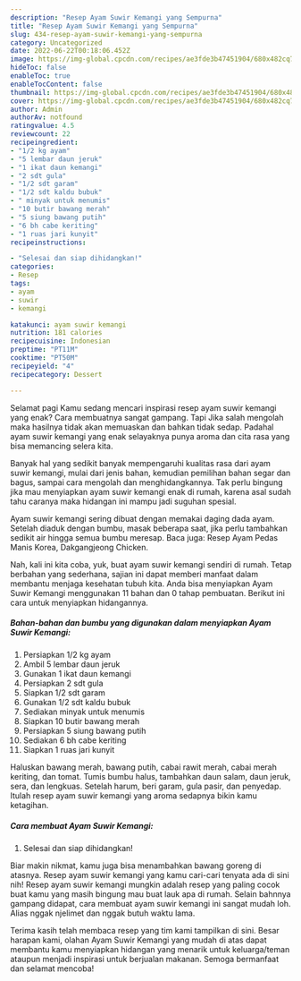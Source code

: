 ```yaml
---
description: "Resep Ayam Suwir Kemangi yang Sempurna"
title: "Resep Ayam Suwir Kemangi yang Sempurna"
slug: 434-resep-ayam-suwir-kemangi-yang-sempurna
category: Uncategorized
date: 2022-06-22T00:18:06.452Z
image: https://img-global.cpcdn.com/recipes/ae3fde3b47451904/680x482cq70/ayam-suwir-kemangi-foto-resep-utama.jpg
hideToc: false
enableToc: true
enableTocContent: false
thumbnail: https://img-global.cpcdn.com/recipes/ae3fde3b47451904/680x482cq70/ayam-suwir-kemangi-foto-resep-utama.jpg
cover: https://img-global.cpcdn.com/recipes/ae3fde3b47451904/680x482cq70/ayam-suwir-kemangi-foto-resep-utama.jpg
author: Admin
authorAv: notfound
ratingvalue: 4.5
reviewcount: 22
recipeingredient:
- "1/2 kg ayam"
- "5 lembar daun jeruk"
- "1 ikat daun kemangi"
- "2 sdt gula"
- "1/2 sdt garam"
- "1/2 sdt kaldu bubuk"
- " minyak untuk menumis"
- "10 butir bawang merah"
- "5 siung bawang putih"
- "6 bh cabe keriting"
- "1 ruas jari kunyit"
recipeinstructions:

- "Selesai dan siap dihidangkan!"
categories:
- Resep
tags:
- ayam
- suwir
- kemangi

katakunci: ayam suwir kemangi 
nutrition: 181 calories
recipecuisine: Indonesian
preptime: "PT11M"
cooktime: "PT50M"
recipeyield: "4"
recipecategory: Dessert

---
```



Selamat pagi Kamu sedang mencari inspirasi resep ayam suwir kemangi yang enak? Cara membuatnya sangat gampang. Tapi Jika salah mengolah maka hasilnya tidak akan memuaskan dan bahkan tidak sedap. Padahal ayam suwir kemangi yang enak selayaknya punya aroma dan cita rasa yang bisa memancing selera kita.


Banyak hal yang sedikit banyak mempengaruhi kualitas rasa dari ayam suwir kemangi, mulai dari jenis bahan, kemudian pemilihan bahan segar dan bagus, sampai cara mengolah dan menghidangkannya. Tak perlu bingung jika mau menyiapkan ayam suwir kemangi enak di rumah, karena asal sudah tahu caranya maka hidangan ini mampu jadi suguhan spesial.

Ayam suwir kemangi sering dibuat dengan memakai daging dada ayam. Setelah diaduk dengan bumbu, masak beberapa saat, jika perlu tambahkan sedikit air hingga semua bumbu meresap. Baca juga: Resep Ayam Pedas Manis Korea, Dakgangjeong Chicken.


Nah, kali ini kita coba, yuk, buat ayam suwir kemangi sendiri di rumah. Tetap berbahan yang sederhana, sajian ini dapat memberi manfaat dalam membantu menjaga kesehatan tubuh kita. Anda bisa menyiapkan Ayam Suwir Kemangi menggunakan 11 bahan dan 0 tahap pembuatan. Berikut ini cara untuk menyiapkan hidangannya.

<!--inarticleads1-->

##### Bahan-bahan dan bumbu yang digunakan dalam menyiapkan Ayam Suwir Kemangi:

1. Persiapkan 1/2 kg ayam
1. Ambil 5 lembar daun jeruk
1. Gunakan 1 ikat daun kemangi
1. Persiapkan 2 sdt gula
1. Siapkan 1/2 sdt garam
1. Gunakan 1/2 sdt kaldu bubuk
1. Sediakan  minyak untuk menumis
1. Siapkan 10 butir bawang merah
1. Persiapkan 5 siung bawang putih
1. Sediakan 6 bh cabe keriting
1. Siapkan 1 ruas jari kunyit


Haluskan bawang merah, bawang putih, cabai rawit merah, cabai merah keriting, dan tomat. Tumis bumbu halus, tambahkan daun salam, daun jeruk, sera, dan lengkuas. Setelah harum, beri garam, gula pasir, dan penyedap. Itulah resep ayam suwir kemangi yang aroma sedapnya bikin kamu ketagihan. 

<!--inarticleads2-->

##### Cara membuat Ayam Suwir Kemangi:


1. Selesai dan siap dihidangkan!

Biar makin nikmat, kamu juga bisa menambahkan bawang goreng di atasnya. Resep ayam suwir kemangi yang kamu cari-cari tenyata ada di sini nih! Resep ayam suwir kemangi mungkin adalah resep yang paling cocok buat kamu yang masih bingung mau buat lauk apa di rumah. Selain bahnnya gampang didapat, cara membuat ayam suwir kemangi ini sangat mudah loh. Alias nggak njelimet dan nggak butuh waktu lama. 

Terima kasih telah membaca resep yang tim kami tampilkan di sini. Besar harapan kami, olahan Ayam Suwir Kemangi yang mudah di atas dapat membantu kamu menyiapkan hidangan yang menarik untuk keluarga/teman ataupun menjadi inspirasi untuk berjualan makanan. Semoga bermanfaat dan selamat mencoba!
